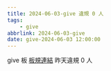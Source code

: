 ```yaml
---
title: 2024-06-03-give 違規 0 人
tags:
    - give
abbrlink: 2024-06-03-give
date: give-2024-06-03 12:00:00
---
```

give 板 [板規連結](https://www.ptt.cc/bbs/give/M.1612495900.A.C32.html)
昨天違規 0 人
